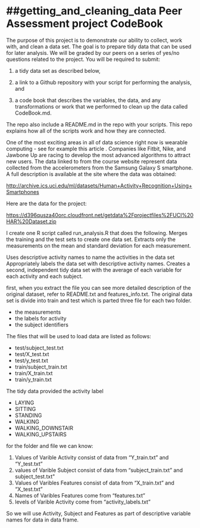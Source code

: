 ##getting_and_cleaning_data Peer Assessment project CodeBook
=====================

The purpose of this project is to demonstrate our ability to collect, work with, and clean a data set. The goal is to prepare tidy data that can be used for later analysis. We will be graded by our peers on a series of yes/no questions related to the project. You will be required to submit:

1) a tidy data set as described below,

2) a link to a Github repository with your script for performing the analysis, and

3) a code book that describes the variables, the data, and any transformations or work that we performed to clean up the data called CodeBook.md.

The repo also include a README.md in the repo with your scripts. This repo explains how all of the scripts work and how they are connected.

One of the most exciting areas in all of data science right now is wearable computing - see for example this article . Companies like Fitbit, Nike, and Jawbone Up are racing to develop the most advanced algorithms to attract new users. The data linked to from the course website represent data collected from the accelerometers from the Samsung Galaxy S smartphone. A full description is available at the site where the data was obtained:

http://archive.ics.uci.edu/ml/datasets/Human+Activity+Recognition+Using+Smartphones

Here are the data for the project:

https://d396qusza40orc.cloudfront.net/getdata%2Fprojectfiles%2FUCI%20HAR%20Dataset.zip

I create one R script called run_analysis.R that does the following. Merges the training and the test sets to create one data set. Extracts only the measurements on the mean and standard deviation for each measurement.

Uses descriptive activity names to name the activities in the data set Appropriately labels the data set with descriptive activity names. Creates a second, independent tidy data set with the average of each variable for each activity and each subject.

first, when you extract the file you can see more detailed description of the original dataset, refer to README.txt and features_info.txt. The original data set is divide into train and test which is parted three file for each two folder.
* the measurements 
* the labels for activity
* the subject identifiers

The files that will be used to load data are listed as follows:
* test/subject_test.txt
* test/X_test.txt
* test/y_test.txt
* train/subject_train.txt
* train/X_train.txt
* train/y_train.txt

The tidy data provided the activity label
* LAYING
* SITTING
* STANDING
* WALKING
* WALKING_DOWNSTAIR
* WALKING_UPSTAIRS


for the folder and file we can know:

1) Values of Varible Activity consist of data from “Y_train.txt” and “Y_test.txt”
2) values of Varible Subject consist of data from “subject_train.txt” and subject_test.txt"
3) Values of Varibles Features consist of data from “X_train.txt” and “X_test.txt”
4) Names of Varibles Features come from “features.txt”
5) levels of Varible Activity come from “activity_labels.txt”

So we will use Activity, Subject and Features as part of descriptive variable names for data in data frame.




